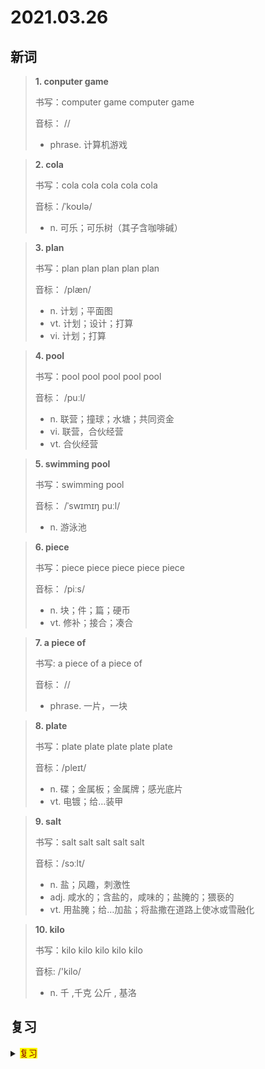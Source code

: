 # 2021.03.26

## 新词


> **1. conputer game**
>
> 书写：computer game computer game
>
> 音标： //
>
> - phrase. 计算机游戏

> **2. cola**
>
> 书写：cola cola cola cola cola
>
> 音标：/ˈkoʊlə/
>
> - n. 可乐；可乐树（其子含咖啡碱）


> **3. plan**
>
> 书写：plan plan plan plan plan 
>
> 音标： /plæn/
>
> - n. 计划；平面图
> - vt. 计划；设计；打算
> - vi. 计划；打算


> **4. pool**
>
> 书写：pool pool pool pool pool
>
> 音标：  /puːl/
>
> - n. 联营；撞球；水塘；共同资金
> - vi. 联营，合伙经营
> - vt. 合伙经营


> **5. swimming pool**
>
> 书写：swimming pool
>
> 音标： /ˈswɪmɪŋ puːl/
>
> - n. 游泳池




> **6. piece**
>
> 书写：piece piece piece piece piece
>
> 音标：  /piːs/
>
> - n. 块；件；篇；硬币
> - vt. 修补；接合；凑合




> **7. a piece of**
>
> 书写: a piece of a piece of
>
> 音标： //
>
> - phrase. 一片，一块



> **8. plate**
>
> 书写：plate plate plate plate plate
>
> 音标：/pleɪt/
>
> - n. 碟；金属板；金属牌；感光底片
> - vt. 电镀；给…装甲

> **9. salt**
>
> 书写：salt salt salt salt salt
>
> 音标：/sɔːlt/
> 
> - n. 盐；风趣，刺激性
> - adj. 咸水的；含盐的，咸味的；盐腌的；猥亵的
> - vt. 用盐腌；给…加盐；将盐撒在道路上使冰或雪融化

> **10. kilo**
> 
> 书写：kilo kilo kilo kilo kilo
>
> 音标: /'kilo/
>
> - n. 千 ,千克 公斤 , 基洛


## 复习

<details> 
  <summary><mark><font color=darkred>复习</font></mark></summary>
  <br/>rest rest 剩余；其余；静止；长眠；
  <br/>keep fit keep fit 保持健康；
  <br/>usually usually 通常；常常；
  <br/>health health 健康；卫生；保健；医疗；
  <br/>noon noon 中午；正午；全盛期；
  <br/>have lessons 上课；
  <br/>sweet sweet 甜的；糖果；甜点；芳香的；
  <br/>go out go out 离开；走开；出去；
  <br/>pear pear 梨；
  <br/>meat meat 肉；食用肉；重要的部分；有趣的部分；
  <br/>tooth tooth 牙；齿；
  <br/>meal meal 一餐；一顿；
  <br/>activity activity 活动；活跃；热闹状况；
  <br/>never never 从不；从未；绝不；未曾；
  <br/>lemon lemon 柠檬；浅黄色；柠檬色；
  <br/>other other 其他；另一个；另外；
  <br/>start start 开始；首先；启动；出发；
  <br/>fit fit 健康；适合；安装；适宜的；
  <br/>go to bed go to bed 上床；就寝；
  <br/>pork pork 猪肉；
  <br/>be late for 迟到；
  <br/>snack snack 小吃；点心；吃零食；吃快餐；
  <br/>first first 第一；首先；最重要的；
  <br/>sugar sugar 糖；食糖；
  <br/>need need 需要；必须；必需；特别需要；
  <br/>member member 成员；会员；分子；身体部位；
  <br/>hill hill 小山；山丘；丘陵；斜坡；土墩；
  <br/>seem seem 似乎；好像；
  <br/>homework homework 家庭作业；家务；功课；
  <br/>important important 最重要的；重要的；有重大影响的；

</details>  
